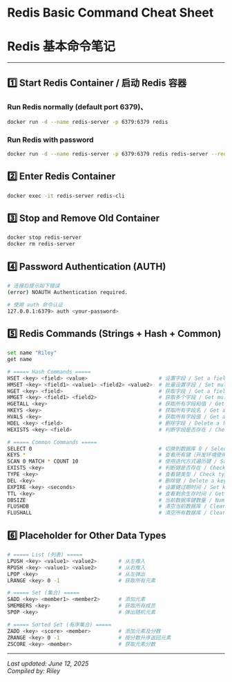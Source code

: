 # Redis Basic Command Cheat Sheet
# Redis 基本命令笔记

---

## 1️⃣ Start Redis Container / 启动 Redis 容器

### Run Redis normally (default port 6379)、

```bash
docker run -d --name redis-server -p 6379:6379 redis
```

### Run Redis with password

```bash
docker run -d --name redis-server -p 6379:6379 redis redis-server --requirepass <your-password>
```

## 2️⃣ Enter Redis Container

```bash
docker exec -it redis-server redis-cli
```

## 3️⃣ Stop and Remove Old Container

```bash
docker stop redis-server
docker rm redis-server
```

## 4️⃣ Password Authentication (AUTH)

```bash
# 连接后提示如下错误
(error) NOAUTH Authentication required.

# 使用 auth 命令认证
127.0.0.1:6379> auth <your-password>
```

## 5️⃣ Redis Commands (Strings + Hash + Common)

```bash
set name "Riley"
get name

# ===== Hash Commands =====
HSET <key> <field> <value>                       # 设置字段 / Set a field
HMSET <key> <field1> <value1> <field2> <value2>  # 批量设置字段 / Set multiple fields
HGET <key> <field>                               # 获取字段 / Get a field
HMGET <key> <field1> <field2>                    # 获取多个字段 / Get multiple fields
HGETALL <key>                                    # 获取所有字段和值 / Get all fields and values
HKEYS <key>                                      # 获取所有字段名 / Get all field names
HVALS <key>                                      # 获取所有字段值 / Get all field values
HDEL <key> <field>                               # 删除字段 / Delete a field
HEXISTS <key> <field>                            # 判断字段是否存在 / Check if a field exists

# ===== Common Commands =====
SELECT 0                                         # 切换到数据库 0 / Select database 0
KEYS *                                           # 查看所有键（开发环境使用）/ List all keys (dev only)
SCAN 0 MATCH * COUNT 10                          # 使用迭代方式遍历键 / Safe way to iterate keys
EXISTS <key>                                     # 判断键是否存在 / Check if key exists
TYPE <key>                                       # 查看键类型 / Check type of key
DEL <key>                                        # 删除键 / Delete a key
EXPIRE <key> <seconds>                           # 设置键过期时间 / Set key TTL
TTL <key>                                        # 查看剩余生存时间 / Get remaining TTL
DBSIZE                                           # 当前数据库键数量 / Number of keys in current DB
FLUSHDB                                          # 清空当前数据库 / Clear current DB
FLUSHALL                                         # 清空所有数据库 / Clear all DBs

```

## 6️⃣ Placeholder for Other Data Types

```bash
# ===== List (列表) =====
LPUSH <key> <value1> <value2>       # 从左推入
RPUSH <key> <value1> <value2>       # 从右推入
LPOP <key>                          # 从左弹出
LRANGE <key> 0 -1                   # 获取所有元素

# ===== Set (集合) =====
SADD <key> <member1> <member2>      # 添加元素
SMEMBERS <key>                      # 获取所有成员
SPOP <key>                          # 弹出随机元素

# ===== Sorted Set (有序集合) =====
ZADD <key> <score> <member>         # 添加元素及分数
ZRANGE <key> 0 -1                   # 按分数升序返回元素
ZSCORE <key> <member>               # 获取元素分数
```

---

_Last updated: June 12, 2025_  
_Compiled by: Riley_